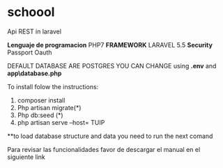 # schoool
Api REST in laravel

**Lenguaje de programacion** PHP7
**FRAMEWORK** LARAVEL 5.5
**Security** Passport Oauth

DEFAULT DATABASE ARE POSTGRES YOU CAN CHANGE using  **.env** and **app\database.php**

To install folow the instructions:

1.	composer install
2.	Php artisan migrate(*)
3.	Php db:seed (*)
4.	php artisan serve –host= TUIP

**to load database structure and data you need to run the next comand 

Para revisar las funcionalidades favor de descargar el manual en el siguiente link

